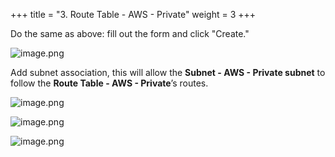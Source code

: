 +++
title = "3. Route Table - AWS - Private"
weight = 3
+++


Do the same as above: fill out the form and click "Create."


![image.png](/images/003-iii-setup-vpc-aws-resources/10-581071-image.png)


Add subnet association, this will allow the **Subnet - AWS - Private subnet** to follow the **Route Table - AWS - Private**’s routes.


![image.png](/images/003-iii-setup-vpc-aws-resources/10-202879-image.png)


![image.png](/images/003-iii-setup-vpc-aws-resources/10-586918-image.png)


![image.png](/images/003-iii-setup-vpc-aws-resources/10-871868-image.png)


